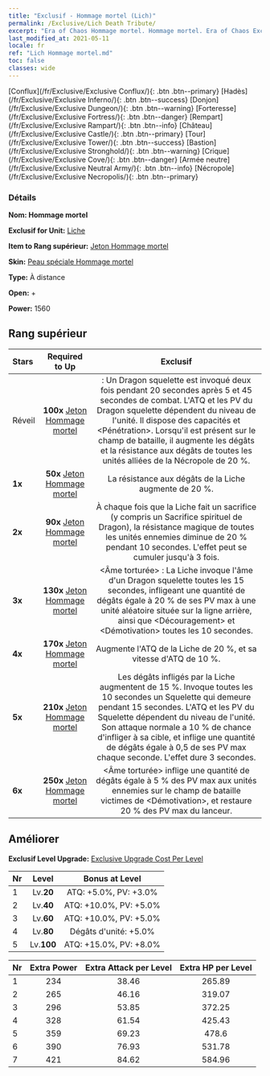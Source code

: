 ```yaml
---
title: "Exclusif - Hommage mortel (Lich)"
permalink: /Exclusive/Lich Death Tribute/
excerpt: "Era of Chaos Hommage mortel. Hommage mortel. Era of Chaos Exclusif Hommage mortel. Liche Exclusif."
last_modified_at: 2021-05-11
locale: fr
ref: "Lich Hommage mortel.md"
toc: false
classes: wide
---
```

 [Conflux](/fr/Exclusive/Exclusive Conflux/){: .btn .btn--primary} [Hadès](/fr/Exclusive/Exclusive Inferno/){: .btn .btn--success} [Donjon](/fr/Exclusive/Exclusive Dungeon/){: .btn .btn--warning} [Forteresse](/fr/Exclusive/Exclusive Fortress/){: .btn .btn--danger} [Rempart](/fr/Exclusive/Exclusive Rampart/){: .btn .btn--info} [Château](/fr/Exclusive/Exclusive Castle/){: .btn .btn--primary} [Tour](/fr/Exclusive/Exclusive Tower/){: .btn .btn--success} [Bastion](/fr/Exclusive/Exclusive Stronghold/){: .btn .btn--warning} [Crique](/fr/Exclusive/Exclusive Cove/){: .btn .btn--danger} [Armée neutre](/fr/Exclusive/Exclusive Neutral Army/){: .btn .btn--info} [Nécropole](/fr/Exclusive/Exclusive Necropolis/){: .btn .btn--primary} 

### Détails
 **Nom: Hommage mortel** 

 **Exclusif for Unit:** [Liche](/fr/units/Lich/) 

 **Item to Rang supérieur:** [Jeton Hommage mortel](/ItemsFR/con_978/)

 **Skin:** [Peau spéciale Hommage mortel](/ItemsFR/con_646/)

 **Type:** À distance

 **Open:** +

 **Power:** 1560

## Rang supérieur

  |     Stars    |  Required to Up | Exclusif |
  |:-------------|:---------------:|:---------------:|
  |  Réveil  | **100x** [Jeton Hommage mortel](/ItemsFR/con_978/) | <Sacrifice spirituel de Dragon> : Un Dragon squelette est invoqué deux fois pendant 20 secondes après 5 et 45 secondes de combat. L'ATQ et les PV du Dragon squelette dépendent du niveau de l'unité. Il dispose des capacités <Effroi> et <Pénétration>. Lorsqu'il est présent sur le champ de bataille, il augmente les dégâts et la résistance aux dégâts de toutes les unités alliées de la Nécropole de 20 %. |
  | **1x** <i class="fas fa-star"/> | **50x** [Jeton Hommage mortel](/ItemsFR/con_978/) | La résistance aux dégâts de la Liche augmente de 20 %. |
  | **2x** <i class="fas fa-star"/> | **90x** [Jeton Hommage mortel](/ItemsFR/con_978/) | À chaque fois que la Liche fait un sacrifice (y compris un Sacrifice spirituel de Dragon), la résistance magique de toutes les unités ennemies diminue de 20 % pendant 10 secondes. L'effet peut se cumuler jusqu'à 3 fois. |
  | **3x** <i class="fas fa-star"/> | **130x** [Jeton Hommage mortel](/ItemsFR/con_978/) | <Âme torturée> : La Liche invoque l'âme d'un Dragon squelette toutes les 15 secondes, infligeant une quantité de dégâts égale à 20 % de ses PV max à une unité aléatoire située sur la ligne arrière, ainsi que <Découragement> et <Démotivation> toutes les 10 secondes. |
  | **4x** <i class="fas fa-star"/> | **170x** [Jeton Hommage mortel](/ItemsFR/con_978/) | Augmente l'ATQ de la Liche de 20 %, et sa vitesse d'ATQ de 10 %. |
  | **5x** <i class="fas fa-star"/> | **210x** [Jeton Hommage mortel](/ItemsFR/con_978/) | Les dégâts infligés par la Liche augmentent de 15 %. Invoque toutes les 10 secondes un Squelette qui demeure pendant 15 secondes. L'ATQ et les PV du Squelette dépendent du niveau de l'unité. Son attaque normale a 10 % de chance d'infliger <Saignement> à sa cible, et inflige une quantité de dégâts égale à 0,5 de ses PV max chaque seconde. L'effet dure 3 secondes. |
  | **6x** <i class="fas fa-star"/> | **250x** [Jeton Hommage mortel](/ItemsFR/con_978/) | <Âme torturée> inflige une quantité de dégâts égale à 5 % des PV max aux unités ennemies sur le champ de bataille victimes de <Démotivation>, et restaure 20 % des PV max du lanceur. |


## Améliorer
 **Exclusif Level Upgrade:** [Exclusive Upgrade Cost Per Level](/Exclusive/ExclusiveUpgradeCostPerLevel/)

  |  Nr  |   Level  | Bonus at Level |
  |:-----|:--------:|:--------------:|
  | 1 | Lv.**20** | ATQ: +5.0%, PV: +3.0% |
  | 2 | Lv.**40** | ATQ: +10.0%, PV: +5.0% |
  | 3 | Lv.**60** | ATQ: +10.0%, PV: +5.0% |
  | 4 | Lv.**80** | Dégâts d'unité: +5.0% |
  | 5 | Lv.**100** | ATQ: +15.0%, PV: +8.0% |


  |  Nr  |  Extra Power | Extra Attack per Level | Extra HP per Level |
  |:-----|:--------:|:--------:|:--------:|
  | 1 | 234 | 38.46 | 265.89 |
  | 2 | 265 | 46.16 | 319.07 |
  | 3 | 296 | 53.85 | 372.25 |
  | 4 | 328 | 61.54 | 425.43 |
  | 5 | 359 | 69.23 | 478.6 |
  | 6 | 390 | 76.93 | 531.78 |
  | 7 | 421 | 84.62 | 584.96 |


